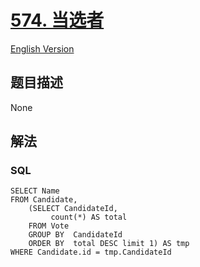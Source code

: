 # [574. 当选者](https://leetcode-cn.com/problems/winning-candidate)

[English Version](/solution/0500-0599/0574.Winning%20Candidate/README_EN.md)

## 题目描述

<!-- 这里写题目描述 -->

None

## 解法

<!-- 这里可写通用的实现逻辑 -->

<!-- tabs:start -->

### **SQL**

```
SELECT Name
FROM Candidate,
    (SELECT CandidateId,
         count(*) AS total
    FROM Vote
    GROUP BY  CandidateId
    ORDER BY  total DESC limit 1) AS tmp
WHERE Candidate.id = tmp.CandidateId
```

<!-- tabs:end -->
